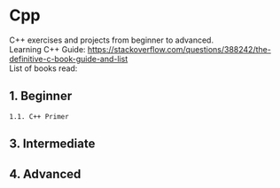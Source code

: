 # Cpp
 C++ exercises and projects from beginner to advanced. <br />
 Learning C++ Guide: https://stackoverflow.com/questions/388242/the-definitive-c-book-guide-and-list <br />
 List of books read: <br />
## 1. Beginner <br />
    1.1. C++ Primer
## 3. Intermediate
## 4. Advanced

